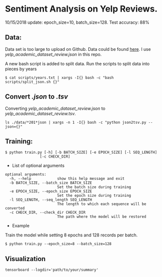 # Sentiment Analysis on Yelp Reviews.
10/15/2018 update: epoch_size=10, batch_size=128.
Test accuracy: 88%

## Data:
Data set is too large to upload on Github. Data could be found [here](https://www.yelp.com/dataset).
I use *yelp_academic\_dataset\_review.json* in this repo.

A new bash script is added to split data. Run the scripts to split data into pieces by years

```{bash}
$ cat scripts/years.txt | xargs -I{} bash -c "bash scripts/split_json.sh {}"
```

## Convert _\.json_ to _\.tsv_
Converting *yelp_academic\_dataset\_review.json* to *yelp_academic\_dataset\_review.tsv*.

```{bash}
ls ./data/*201*json | xargs -n 1 -I{} bash -c "python json2tsv.py --json={}"
```

## Training:
```{bash}
$ python train.py [-h] [-b BATCH_SIZE] [-e EPOCH_SIZE] [-l SEQ_LENGTH]
                [-c CHECK_DIR]
```

* List of optional arguments

```
optional arguments:
  -h, --help            show this help message and exit
  -b BATCH_SIZE, --batch_size BATCH_SIZE
                        Set the batch size during training
  -e EPOCH_SIZE, --epoch_size EPOCH_SIZE
                        Set the epoch size during training
  -l SEQ_LENGTH, --seq_length SEQ_LENGTH
                        The length to which each sequence will be converted
  -c CHECK_DIR, --check_dir CHECK_DIR
                        The path where the model will be restored
```

* Example

Train the model while setting 8 epochs and 128 records per batch.

```{bash}
$ python train.py --epoch_size=8 --batch_size=128
```

## Visualization

```
tensorboard --logdir='path/to/your/summary'
```
